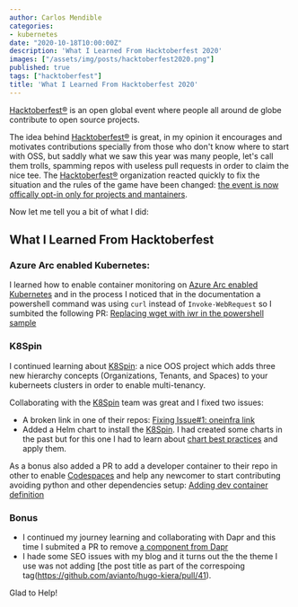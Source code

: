 ```yaml
---
author: Carlos Mendible
categories:
- kubernetes
date: "2020-10-18T10:00:00Z"
description: 'What I Learned From Hacktoberfest 2020'
images: ["/assets/img/posts/hacktoberfest2020.png"]
published: true
tags: ["hacktoberfest"]
title: 'What I Learned From Hacktoberfest 2020'
---
```


[Hacktoberfest®](https://hacktoberfest.digitalocean.com/) is an open global event where people all around de globe contribute to open source projects.

The idea behind [Hacktoberfest®](https://hacktoberfest.digitalocean.com/) is great, in my opinion it encourages and motivates contributions specially from those who don't know where to start with OSS, but saddly what we saw this year was many people, let's call them trolls, spamming repos with useless pull requests in order to claim the nice tee. The [Hacktoberfest®](https://hacktoberfest.digitalocean.com/) organization reacted quickly to fix the situation and the rules of the game have been changed: [the event is now offically opt-in only for projects and mantainers](https://hacktoberfest.digitalocean.com/hacktoberfest-update).

Now let me tell you a bit of what I did:

## What I Learned From Hacktoberfest

### Azure Arc enabled Kubernetes:

I learned how to enable container monitoring on [Azure Arc enabled Kubernetes](https://docs.microsoft.com/en-us/azure/azure-arc/kubernetes/overview?WT.mc_id=AZ-MVP-5002618) and in the process I noticed that in the documentation a powershell command was using `curl` instead of `Invoke-WebRequest` so I sumbited the following PR: [Replacing wget with iwr in the powershell sample](https://github.com/MicrosoftDocs/azure-docs/pull/63625)

### K8Spin

I continued learning about [K8Spin](https://github.com/k8spin/k8spin-operator): a nice OOS project which adds three new hierarchy concepts (Organizations, Tenants, and Spaces) to your kuberneets clusters in order to enable multi-tenancy.

Collaborating with the [K8Spin](https://github.com/k8spin/k8spin-operator) team was great and I fixed two issues:

* A broken link in one of their repos: [Fixing Issue#1: oneinfra link](https://github.com/k8spin/oneinfra-worker-modules/pull/3)
* Added a Helm chart to install the [K8Spin](https://github.com/k8spin/k8spin-operator). I had created some charts in the past but for this one I had to learn about [chart best practices](https://helm.sh/docs/chart_best_practices/) and apply them.

As a bonus also added a PR to add a developer container to their repo in other to enable [Codespaces](https://github.com/features/codespaces) and help any newcomer to start contributing avoiding python and other dependencies setup: [Adding dev container definition](https://github.com/k8spin/k8spin-operator/pull/21)

### Bonus

* I continued my journey learning and collaborating with Dapr and this time I submited a PR to remove [a component from Dapr](https://github.com/dapr/components-contrib/pull/496)
* I hade some SEO issues with my blog and it turns out the the theme I use was not adding [the post title as part of the correspoing tag(https://github.com/avianto/hugo-kiera/pull/41).

Glad to Help!
